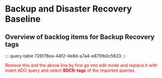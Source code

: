 # Backup and Disaster Recovery Baseline


## Overview of backlog items for Backup Recovery tags

::: query-table 726f78ea-44f2-4e8d-a7a4-e875fb0c5623
:::

<font color="red">Remove this and the above line by first go into edit mode and replace it with insert ADO query and select **BDCR-tags** of the imported queries.</font>